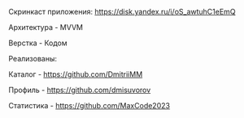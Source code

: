 Скринкаст приложения:
https://disk.yandex.ru/i/oS_awtuhC1eEmQ

Архитектура - MVVM

Верстка - Кодом

Реализованы: 

Каталог -  https://github.com/DmitriiMM

Профиль - https://github.com/dmisuvorov

Статистика - https://github.com/MaxCode2023
